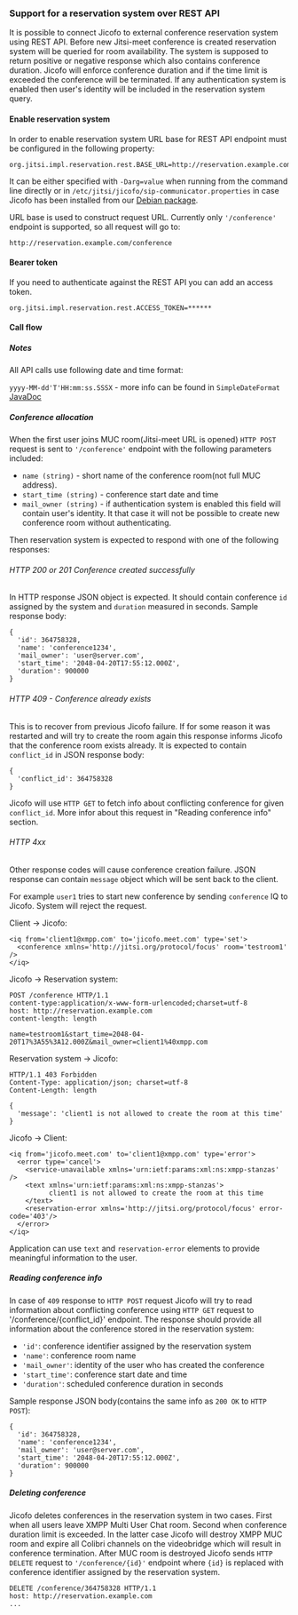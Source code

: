 ### Support for a reservation system over REST API

It is possible to connect Jicofo to external conference reservation system using
REST API. Before new Jitsi-meet conference is created reservation system will be
queried for room availability. The system is supposed to return positive or
negative response which also contains conference duration. Jicofo will enforce
conference duration and if the time limit is exceeded the conference will be
terminated. If any authentication system is enabled then user's identity will be
included in the reservation system query.

#### Enable reservation system

In order to enable reservation system URL base for REST API endpoint must be
 configured in the following property:

```
org.jitsi.impl.reservation.rest.BASE_URL=http://reservation.example.com
```

It can be either specified with `-Darg=value` when running from the
command line directly or in `/etc/jitsi/jicofo/sip-communicator.properties`
in case Jicofo has been installed from our [Debian package].

[Debian package]: https://github.com/jitsi/jitsi-meet/blob/master/doc/quick-install.md

URL base is used to construct request URL. Currently only `'/conference'`
endpoint is supported, so all request will go to:

```
http://reservation.example.com/conference
```

#### Bearer token

If you need to authenticate against the REST API you can add an access token.

```
org.jitsi.impl.reservation.rest.ACCESS_TOKEN=******
```

#### Call flow

##### Notes

All API calls use following date and time format:

`yyyy-MM-dd'T'HH:mm:ss.SSSX` - more info can be found in
`SimpleDateFormat` [JavaDoc]

[JavaDoc]: https://docs.oracle.com/javase/6/docs/api/java/text/SimpleDateFormat.html

##### Conference allocation

When the first user joins MUC room(Jitsi-meet URL is opened) `HTTP POST`
request is sent to `'/conference'` endpoint with the following parameters
included:

* `name (string)` - short name of the conference room(not full MUC address).
* `start_time (string)` - conference start date and time
* `mail_owner (string)` - if authentication system is enabled this field will
 contain user's identity. It that case it will not be possible to create new
 conference room without authenticating.

Then reservation system is expected to respond with one of the following
responses:

###### HTTP 200 or 201 Conference created successfully

In HTTP response JSON object is expected. It should contain conference `id`
assigned by the system and `duration` measured in seconds. Sample response body:

```
{
  'id': 364758328,
  'name': 'conference1234',
  'mail_owner': 'user@server.com',
  'start_time': '2048-04-20T17:55:12.000Z',
  'duration': 900000
}
```

###### HTTP 409 - Conference already exists

This is to recover from previous Jicofo failure. If for some reason it was
restarted and will try to create the room again this response informs Jicofo
that the conference room exists already. It is expected to contain
`conflict_id` in JSON response body:

```
{
  'conflict_id': 364758328
}
```

Jicofo will use `HTTP GET` to fetch info about conflicting conference for
given `conflict_id`. More infor about this request in "Reading conference info"
section.

###### HTTP 4xx

Other response codes will cause conference creation failure. JSON response
can contain `message` object which will be sent back to the client.

For example `user1` tries to start new conference by sending
`conference` IQ to Jicofo. System will reject the request.

Client -> Jicofo:

```
<iq from='client1@xmpp.com' to='jicofo.meet.com' type='set'>
  <conference xmlns='http://jitsi.org/protocol/focus' room='testroom1' />
</iq>
```

Jicofo -> Reservation system:

```
POST /conference HTTP/1.1
content-type:application/x-www-form-urlencoded;charset=utf-8
host: http://reservation.example.com
content-length: length

name=testroom1&start_time=2048-04-20T17%3A55%3A12.000Z&mail_owner=client1%40xmpp.com
```

Reservation system -> Jicofo:

```
HTTP/1.1 403 Forbidden
Content-Type: application/json; charset=utf-8
Content-Length: length

{
  'message': 'client1 is not allowed to create the room at this time'
}
```

Jicofo -> Client:

```
<iq from='jicofo.meet.com' to='client1@xmpp.com' type='error'>
  <error type='cancel'>
    <service-unavailable xmlns='urn:ietf:params:xml:ns:xmpp-stanzas' />
    <text xmlns='urn:ietf:params:xml:ns:xmpp-stanzas'>
          client1 is not allowed to create the room at this time
    </text>
    <reservation-error xmlns='http://jitsi.org/protocol/focus' error-code='403'/>
  </error>
</iq>
```

Application can use `text` and `reservation-error` elements to
provide meaningful information to the user.

##### Reading conference info

In case of `409` response to `HTTP POST` request Jicofo will try
to read information about conflicting conference using `HTTP GET`
request to '/conference/{conflict_id}' endpoint. The response should provide all
information about the conference stored in the reservation system:

* `'id'`: conference identifier assigned by the reservation system
* `'name'`: conference room name
* `'mail_owner'`: identity of the user who has created the conference
* `'start_time'`: conference start date and time
* `'duration'`: scheduled conference duration in seconds

Sample response JSON body(contains the same info as `200 OK` to
`HTTP POST`):

```
{
  'id': 364758328,
  'name': 'conference1234',
  'mail_owner': 'user@server.com',
  'start_time': '2048-04-20T17:55:12.000Z',
  'duration': 900000
}
```

##### Deleting conference

Jicofo deletes conferences in the reservation system in two cases. First when
all users leave XMPP Multi User Chat room. Second when conference duration limit
is exceeded. In the latter case Jicofo will destroy XMPP MUC room and expire all
Colibri channels on the videobridge which will result in conference termination.
After MUC room is destroyed Jicofo sends `HTTP DELETE` request to
`'/conference/{id}'` endpoint where `{id}` is replaced with
conference identifier assigned by the reservation system.

```
DELETE /conference/364758328 HTTP/1.1
host: http://reservation.example.com
...
```
